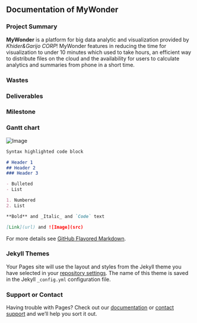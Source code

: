 ## Documentation of MyWonder

### Project Summary

**MyWonder** is a platform for big data analytic and visualization provided by _Khider&Garijo CORP_!
MyWonder features in reducing the time for visualization to under 10 minutes which used to take hours, an efficient way to distribute files on the cloud and the availability for users to calculate analytics and summaries from phone in a short time.

### Wastes


### Deliverables


### Milestone


### Gantt chart
![Image](src)

```markdown
Syntax highlighted code block

# Header 1
## Header 2
### Header 3

- Bulleted
- List

1. Numbered
2. List

**Bold** and _Italic_ and `Code` text

[Link](url) and ![Image](src)
```

For more details see [GitHub Flavored Markdown](https://guides.github.com/features/mastering-markdown/).

### Jekyll Themes

Your Pages site will use the layout and styles from the Jekyll theme you have selected in your [repository settings](https://github.com/charlesxin97/MyWonder/settings). The name of this theme is saved in the Jekyll `_config.yml` configuration file.

### Support or Contact

Having trouble with Pages? Check out our [documentation](https://docs.github.com/categories/github-pages-basics/) or [contact support](https://github.com/contact) and we’ll help you sort it out.
